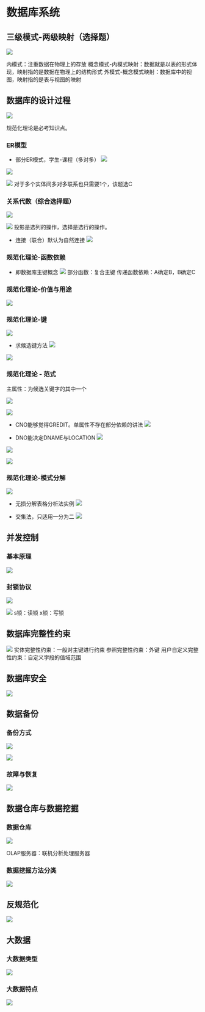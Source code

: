 # 数据库系统
## 三级模式-两级映射（选择题）
![](_v_images/20210315215903234_23371.png)

内模式：注重数据在物理上的存放
概念模式-内模式映射：数据就是以表的形式体现，映射指的是数据在物理上的结构形式
外模式-概念模式映射：数据库中的视图，映射指的是表与视图的映射

## 数据库的设计过程
![](_v_images/20210315220746620_24327.png)

规范化理论是必考知识点。

### ER模型
* 部分ER模式，学生-课程（多对多）
![](_v_images/20210315221433530_6139.png)

![](_v_images/20210315221538506_26582.png)

![](_v_images/20210315221915331_29325.png)
对于多个实体间多对多联系也只需要1个，该题选C

### 关系代数（综合选择题）
![](_v_images/20210315222551465_6035.png)

![](_v_images/20210315222757754_27269.png)
投影是选列的操作，选择是选行的操作。

* 连接（联合）默认为自然连接 
![](_v_images/20210315223306753_22619.png)

### 规范化理论-函数依赖
* 即数据库主键概念
![](_v_images/20210315224305762_4747.png)
部分函数：复合主键
传递函数依赖：A确定B，B确定C

### 规范化理论-价值与用途
![](_v_images/20210315224736769_29143.png)

### 规范化理论-键
![](_v_images/20210315225343699_8080.png)

* 求候选键方法
![](_v_images/20210315230022545_5117.png)

![](_v_images/20210315230428376_23709.png)

### 规范化理论 - 范式
主属性：为候选关键字的其中一个

![](_v_images/20210315230638152_29941.png)


![](_v_images/20210315231231873_22212.png)

* CNO能够觉得GREDIT。单属性不存在部分依赖的讲法
![](_v_images/20210315231047961_26998.png)

* DNO能决定DNAME与LOCATION
![](_v_images/20210315231531314_23392.png)

![](_v_images/20210315231939808_8779.png)

![](_v_images/20210315232637312_17453.png)


### 规范化理论-模式分解
![](_v_images/20210315233428033_32217.png)

* 无损分解表格分析法实例
![](_v_images/20210315234022856_9213.png)

* 交集法，只适用一分为二
![](_v_images/20210315234402271_11206.png)

## 并发控制
### 基本原理
![](_v_images/20210316220415279_28459.png)

### 封锁协议
![](_v_images/20210316220925879_25933.png)

![](_v_images/20210316221156031_3671.png)
s锁：读锁                 x锁：写锁

## 数据库完整性约束
![](_v_images/20210316221704951_31900.png)
实体完整性约束：一般对主键进行约束
参照完整性约束：外键
用户自定义完整性约束：自定义字段的值域范围

## 数据库安全
![](_v_images/20210316221924623_4756.png)

## 数据备份
### 备份方式
![](_v_images/20210316222223423_6019.png)

![](_v_images/20210316222459313_14498.png)

### 故障与恢复
![](_v_images/20210316223644927_30767.png)

## 数据仓库与数据挖掘
### 数据仓库
![](_v_images/20210316223802767_30909.png)

OLAP服务器：联机分析处理服务器
### 数据挖掘方法分类
![](_v_images/20210316224445040_11937.png)

## 反规范化
![](_v_images/20210316224617494_23100.png)

## 大数据
### 大数据类型
![](_v_images/20210316224948310_25270.png)
### 大数据特点
![](_v_images/20210316225129856_32405.png)